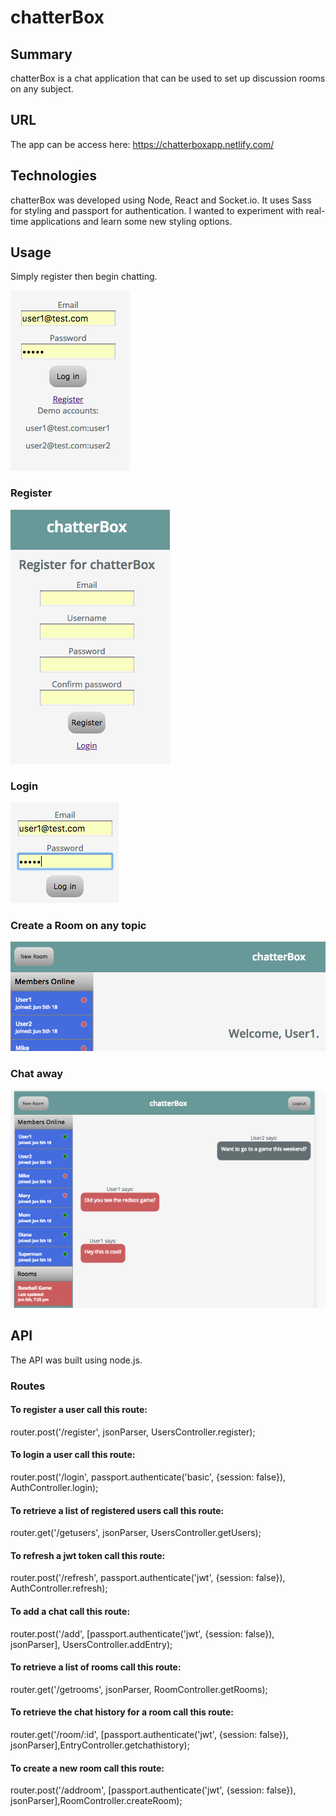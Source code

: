 
# chatterBox 

## Summary
chatterBox is a chat application that can be used to set up discussion rooms on any subject.

## URL
The app can be access here: https://chatterboxapp.netlify.com/

## Technologies
chatterBox was developed using Node, React and Socket.io. It uses Sass for styling and passport for authentication. I wanted to experiment with real-time applications and learn some new styling options.

## Usage
Simply register then begin chatting.


![alt text](client/screenshots/registerlink.png "Registration")

### Register
![alt text](client/screenshots/registerform.png "Register")

### Login
![alt text](client/screenshots/loginform.png "Login")

### Create a Room on any topic
![alt text](client/screenshots/newroom.png "New Room")

### Chat away
![alt text](client/screenshots/chat.png "Chat")

## API
The API was built using node.js. 
### Routes

#### To register a user call this route:
router.post('/register', jsonParser, UsersController.register);

#### To login a user call this route:
router.post('/login', passport.authenticate('basic', {session: false}), AuthController.login);

#### To retrieve a list of registered users call this route:
router.get('/getusers', jsonParser, UsersController.getUsers);

#### To refresh a jwt token call this route:
router.post('/refresh', passport.authenticate('jwt', {session: false}), AuthController.refresh);

#### To add a chat call this route:
router.post('/add', [passport.authenticate('jwt', {session: false}), jsonParser], UsersController.addEntry);

#### To retrieve a list of rooms call this route:
router.get('/getrooms', jsonParser, RoomController.getRooms);

#### To retrieve the chat history for a room call this route:
router.get('/room/:id', [passport.authenticate('jwt', {session: false}), jsonParser],EntryController.getchathistory);

#### To create a new room call this route:
router.post('/addroom', [passport.authenticate('jwt', {session: false}), jsonParser],RoomController.createRoom);

